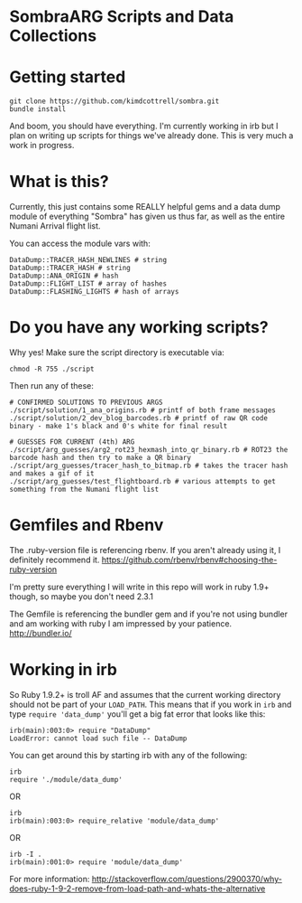 # SombraARG Scripts and Data Collections

# Getting started
```
git clone https://github.com/kimdcottrell/sombra.git
bundle install
```

And boom, you should have everything. I'm currently working in irb but I plan on writing up scripts for things we've already done. This is very much a work in progress.

# What is this?

Currently, this just contains some REALLY helpful gems and a data dump module of everything "Sombra" has given us thus far, as well as the entire Numani Arrival flight list.

You can access the module vars with:

```
DataDump::TRACER_HASH_NEWLINES # string
DataDump::TRACER_HASH # string
DataDump::ANA_ORIGIN # hash
DataDump::FLIGHT_LIST # array of hashes
DataDump::FLASHING_LIGHTS # hash of arrays
```

# Do you have any working scripts?

Why yes! Make sure the script directory is executable via:

```
chmod -R 755 ./script
```

Then run any of these:

```
# CONFIRMED SOLUTIONS TO PREVIOUS ARGS
./script/solution/1_ana_origins.rb # printf of both frame messages
./script/solution/2_dev_blog_barcodes.rb # printf of raw QR code binary - make 1's black and 0's white for final result

# GUESSES FOR CURRENT (4th) ARG
./script/arg_guesses/arg2_rot23_hexmash_into_qr_binary.rb # ROT23 the barcode hash and then try to make a QR binary
./script/arg_guesses/tracer_hash_to_bitmap.rb # takes the tracer hash and makes a gif of it
./script/arg_guesses/test_flightboard.rb # various attempts to get something from the Numani flight list
```

# Gemfiles and Rbenv
The .ruby-version file is referencing rbenv. If you aren't already using it, I definitely recommend it.
https://github.com/rbenv/rbenv#choosing-the-ruby-version

I'm pretty sure everything I will write in this repo will work in ruby 1.9+ though, so maybe you don't need 2.3.1

The Gemfile is referencing the bundler gem and if you're not using bundler and am working with ruby I am impressed by your patience.
http://bundler.io/

# Working in irb
So Ruby 1.9.2+ is troll AF and assumes that the current working directory should not be part of your ``LOAD_PATH``. This means that if you work in ``irb`` and type ``require 'data_dump'`` you'll get a big fat error that looks like this:

```
irb(main):003:0> require "DataDump"
LoadError: cannot load such file -- DataDump
```

You can get around this by starting irb with any of the following:

```
irb
require './module/data_dump'
```

OR

```
irb
irb(main):003:0> require_relative 'module/data_dump'
```

OR

```
irb -I .
irb(main):001:0> require 'module/data_dump'
```

For more information: http://stackoverflow.com/questions/2900370/why-does-ruby-1-9-2-remove-from-load-path-and-whats-the-alternative
